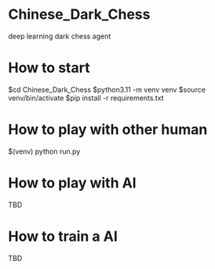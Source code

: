 # Chinese_Dark_Chess
deep learning dark chess agent

# How to start
$cd Chinese_Dark_Chess
$python3.11 -m venv venv
$source venv/bin/activate
$pip install -r requirements.txt

# How to play with other human
$(venv) python run.py

# How to play with AI
TBD

# How to train a AI
TBD